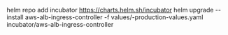 helm repo add incubator https://charts.helm.sh/incubator
helm upgrade --install  aws-alb-ingress-controller -f values/<release>-production-values.yaml incubator/aws-alb-ingress-controller
